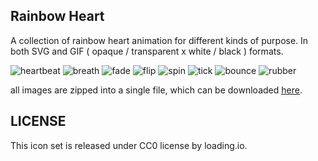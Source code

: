 Rainbow Heart
---------

A collection of rainbow heart animation for different kinds of purpose. In both SVG and GIF ( opaque / transparent x white / black ) formats.

![heartbeat](https://github.com/loadingio/rainbow-heart/blob/master/dist/gif/opaque/heartbeat-white.gif?raw=true)
![breath](https://github.com/loadingio/rainbow-heart/blob/master/dist/gif/opaque/breath-white.gif?raw=true)
![fade](https://github.com/loadingio/rainbow-heart/blob/master/dist/gif/opaque/fade-white.gif?raw=true)
![flip](https://github.com/loadingio/rainbow-heart/blob/master/dist/gif/opaque/flip-white.gif?raw=true)
![spin](https://github.com/loadingio/rainbow-heart/blob/master/dist/gif/opaque/spin-white.gif?raw=true)
![tick](https://github.com/loadingio/rainbow-heart/blob/master/dist/gif/opaque/tick-white.gif?raw=true)
![bounce](https://github.com/loadingio/rainbow-heart/blob/master/dist/gif/opaque/bounce-white.gif?raw=true)
![rubber](https://github.com/loadingio/rainbow-heart/blob/master/dist/gif/opaque/rubber-white.gif?raw=true)

all images are zipped into a single file, which can be downloaded [here](https://github.com/loadingio/rainbow-heart/blob/master/dist/gif/opaque/rubber-white.gif?raw=true).

LICENSE
---------

This icon set is released under CC0 license by loading.io.
